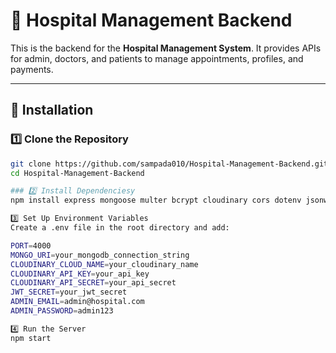 # 🏥 Hospital Management Backend  

This is the backend for the **Hospital Management System**. It provides APIs for admin, doctors, and patients to manage appointments, profiles, and payments.  

---

## 🚀 Installation  

### 1️⃣ Clone the Repository  
```sh
git clone https://github.com/sampada010/Hospital-Management-Backend.git
cd Hospital-Management-Backend

### 2️⃣ Install Dependenciesy
npm install express mongoose multer bcrypt cloudinary cors dotenv jsonwebtoken nodemon validator

3️⃣ Set Up Environment Variables
Create a .env file in the root directory and add:

PORT=4000
MONGO_URI=your_mongodb_connection_string
CLOUDINARY_CLOUD_NAME=your_cloudinary_name
CLOUDINARY_API_KEY=your_api_key
CLOUDINARY_API_SECRET=your_api_secret
JWT_SECRET=your_jwt_secret
ADMIN_EMAIL=admin@hospital.com
ADMIN_PASSWORD=admin123

4️⃣ Run the Server
npm start
